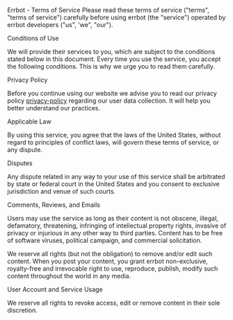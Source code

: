 Errbot - Terms of Service
Please read these terms of service ("terms", "terms of service") carefully before using errbot (the "service") operated by errbot developers ("us", 'we", "our").

Conditions of Use

We will provide their services to you, which are subject to the conditions stated below in this document. Every time you use the service, you accept the following conditions. This is why we urge you to read them carefully.

Privacy Policy

Before you continue using our website we advise you to read our privacy policy [privacy-policy](privacy-policy.md) regarding our user data collection. It will help you better understand our practices.

Applicable Law

By using this service, you agree that the laws of the United States, without regard to principles of conflict laws, will govern these terms of service, or any dispute.

Disputes

Any dispute related in any way to your use of this service shall be arbitrated by state or federal court in the United States and you consent to exclusive jurisdiction and venue of such courts.

Comments, Reviews, and Emails

Users may use the service as long as their content is not obscene, illegal, defamatory, threatening, infringing of intellectual property rights, invasive of privacy or injurious in any other way to third parties. Content has to be free of software viruses, political campaign, and commercial solicitation.

We reserve all rights (but not the obligation) to remove and/or edit such content. When you post your content, you grant errbot non-exclusive, royalty-free and irrevocable right to use, reproduce, publish, modify such content throughout the world in any media.

User Account and Service Usage

We reserve all rights to revoke access, edit or remove content in their sole discretion.
